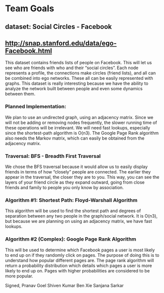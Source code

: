 # Team Goals

## dataset: Social Circles - Facebook 
## http://snap.stanford.edu/data/ego-Facebook.html

This dataset contains friends lists of people on Facebook. This will let us see who are friends with who and their “social circles”. Each node represents a profile, the connections make circles (friend lists), and all can be combined into ego networks. These all can be easily represented with graphs. This dataset is really interesting because we have the ability to analyze the network built between people and even some dynamics between them.

### Planned Implementation:

We plan to use an undirected graph, using an adjacency matrix. Since we will not be adding or removing nodes frequently, the slower running time of these operations will be irrelevant. We will need fast lookups, especially since the shortest-path algorithm is O(n3). The Google Page Rank algorithm also needs the Markov matrix, which can easily be obtained from the adjacency matrix.

### Traversal: BFS - Breadth First Traversal

We chose the BFS traversal because it would allow us to easily display friends in terms of how “closely” people are connected. The earlier they appear in the traversal, the closer they are to you. This way, you can see the layers of your friend circle as they expand outward, going from close friends and family to people you only know by association.

### Algorithm #1: Shortest Path: Floyd-Warshall Algorithm

This algorithm will be used to find the shortest path and degrees of separation between any two people in the graph/social network. It is O(n3), but because we are planning on using an adjacency matrix, we have fast lookups.

### Algorithm #2 (Complex): Google Page Rank Algorithm

This will be used to determine which Facebook pages a user is most likely to end up on if they randomly click on pages. The purpose of doing this is to understand how popular different pages are. The page rank algorithm will return a probability distribution which details which pages a user is more likely to end up on. Pages with higher probabilities are considered to be more popular.

Signed,
Pranav Goel
Shiven Kumar
Ben Xie
Sanjana Sarkar


